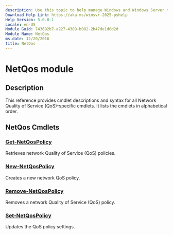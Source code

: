 ```yaml
---
description: Use this topic to help manage Windows and Windows Server technologies with Windows PowerShell.
Download Help Link: https://aka.ms/winsvr-2025-pshelp
Help Version: 5.0.0.1
Locale: en-US
Module Guid: 743692b7-a227-4389-b082-2b47de1d0d2d
Module Name: NetQos
ms.date: 12/20/2016
title: NetQos
---
```


# NetQos module

## Description

This reference provides cmdlet descriptions and syntax for all Network Quality of Service
(QoS)-specific cmdlets. It lists the cmdlets in alphabetical order.

## NetQos Cmdlets
### [Get-NetQosPolicy](./Get-NetQosPolicy.md)
Retrieves network Quality of Service (QoS) policies.

### [New-NetQosPolicy](./New-NetQosPolicy.md)
Creates a new network QoS policy.

### [Remove-NetQosPolicy](./Remove-NetQosPolicy.md)
Removes a network Quality of Service (QoS) policy.

### [Set-NetQosPolicy](./Set-NetQosPolicy.md)
Updates the QoS policy settings.
